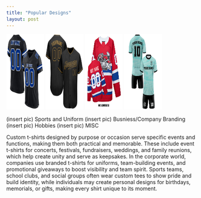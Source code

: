```yaml
---
title: "Popular Designs"
layout: post
---
```



<img src="images/team1.jpg" width="100" height="200">
<img src="images/team2.webp" width="100" height="200">
<img src="images/team3.jpg" width="100" height="200">
<img src="images/team4.webp" width="100" height="200">


(insert pic) Sports and Uniform
(insert pic) Busniess/Company Branding
(insert pic) Hobbies
(insert pic) MISC

Custom t-shirts designed by purpose or occasion serve specific events and functions, making them both practical and memorable. These include event t-shirts for concerts, festivals, fundraisers, weddings, and family reunions, which help create unity and serve as keepsakes. In the corporate world, companies use branded t-shirts for uniforms, team-building events, and promotional giveaways to boost visibility and team spirit. Sports teams, school clubs, and social groups often wear custom tees to show pride and build identity, while individuals may create personal designs for birthdays, memorials, or gifts, making every shirt unique to its moment.
